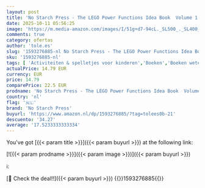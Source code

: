 ```yaml
---
layout: post
title: 'No Starch Press - The LEGO Power Functions Idea Book  Volume 1: Machines and Mechanisms'
date: 2025-10-11 05:56:25
image: 'https://m.media-amazon.com/images/I/51g+d7-94cL._SL500_._SL400_.jpg'
comments: true
category: ofertas
author: 'tole.es'
slug: '1593276885-nl No Starch Press - The LEGO Power Functions Idea Book...'
sku: '1593276885-nl'
tags: [ 'Activiteiten & spelletjes voor kinderen','Boeken','Boeken wetenschap & technologie jongvolwassenen','Engelstalige boeken','Featured Categories','Handnijverheid & hobby jongvolwassenen','Hobbys & spellen voor jongvolwassenen','Hobbys, kunstnijverheid & huis','Hoe dingen werken voor jongvolwassenen','Industriële, operationele & productiesystemen','Kinderboeken','Kinderboeken over geografie & cultuur','Kinderboeken over hoe dingen werken','Kinderboeken over knutselen & hobbys','Kinderboeken over thuis','Kinderboeken over waar we wonen','Kinderboeken over wetenschap, natuur & weetjes','Kunstnijverheid & hobby speelgoed & model','Kunstnijverheid & hobbys','Machinebouw','Puzzels & spellen','Robotica','Techniek','Techniek & transport','Technologieboeken voor jongvolwassenen','Tieners & jongvolwassenen','Werktuigbouwkunde','lego','no starch press','🇳🇱', ]
actualPrice: 14.79 EUR
currency: EUR
price: 14.79
comparePrice: 22.5 EUR
prodname: 'No Starch Press - The LEGO Power Functions Idea Book  Volume 1: Machines and Mechanisms'
country: 'nl'
flag: '🇳🇱'
brand: 'No Starch Press'
buyurl: 'https://www.amazon.nl/dp/1593276885/?tag=tolees0b-21'
descuento: '34.27'
average: '17.5233333333334'
---
```


You've got [{{< param title >}}]({{< param buyurl >}}) at the following link:

[![{{< param prodname >}}]({{< param image >}})]({{< param buyurl >}})

ℹ️:


[🛒 Check the deal!!]({{< param buyurl >}})
{{<world>}}1593276885{{</world>}}

